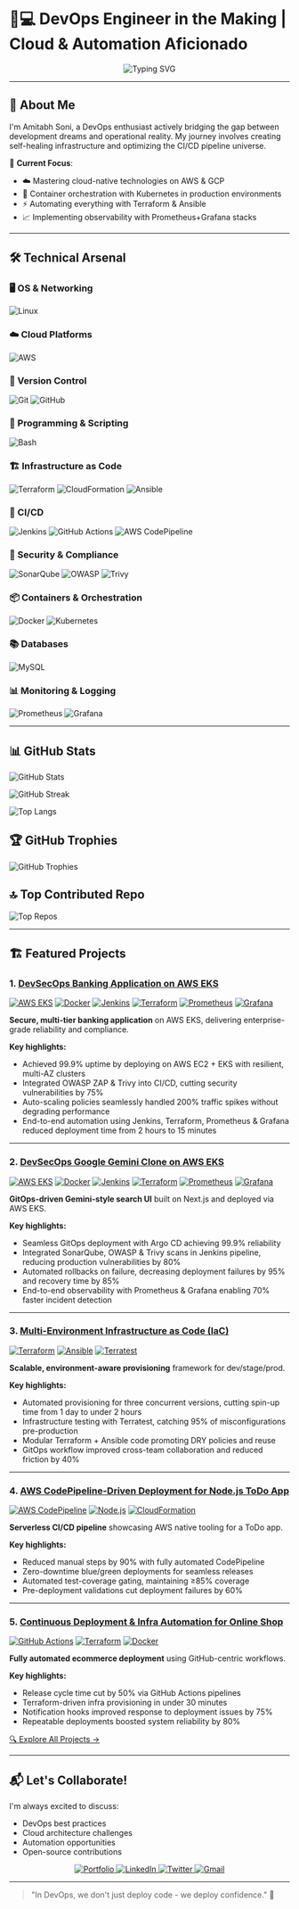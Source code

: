 # 👨💻 DevOps Engineer in the Making | Cloud & Automation Aficionado 

<div align="center">
  <img src="https://readme-typing-svg.herokuapp.com?font=Fira+Code&pause=1000&color=00D1F7&width=435&lines=Automating+The+Path+From+Code+To+Cloud;Building+Resilient+Systems+%F0%9F%9A%80;Learning+%7C+Building+%7C+Iterating+%F0%9F%93%A6" alt="Typing SVG" />
</div>

---

## 🌟 About Me

I'm Amitabh Soni, a DevOps enthusiast actively bridging the gap between development dreams and operational reality. My journey involves creating self-healing infrastructure and optimizing the CI/CD pipeline universe.

🚀 **Current Focus**:
- ☁️ Mastering cloud-native technologies on AWS & GCP
- 🐳 Container orchestration with Kubernetes in production environments
- ⚡ Automating everything with Terraform & Ansible
- 📈 Implementing observability with Prometheus+Grafana stacks

---

## 🛠️ Technical Arsenal

<!-- Skill Icons Section (Commented Out) 

[![Linux](https://skillicons.dev/icons?i=linux)](https://skillicons.dev) &nbsp;&nbsp;
[![AWS](https://skillicons.dev/icons?i=aws)](https://skillicons.dev) &nbsp;&nbsp;
[![Ansible](https://skillicons.dev/icons?i=ansible)](https://skillicons.dev) &nbsp;
[![Terraform](https://skillicons.dev/icons?i=terraform)](https://skillicons.dev) &nbsp;&nbsp;
[![Docker](https://skillicons.dev/icons?i=docker)](https://skillicons.dev) &nbsp;&nbsp;
[![Jenkins](https://skillicons.dev/icons?i=jenkins)](https://skillicons.dev) &nbsp;&nbsp;
[![Python](https://skillicons.dev/icons?i=python)](https://skillicons.dev) &nbsp;&nbsp;
[![Git](https://skillicons.dev/icons?i=git)](https://skillicons.dev) &nbsp;&nbsp;
[![GitHub](https://skillicons.dev/icons?i=github)](https://skillicons.dev) &nbsp;&nbsp;
[![Kubernetes](https://skillicons.dev/icons?i=kubernetes)](https://skillicons.dev) &nbsp;&nbsp;
[![Prometheus](https://skillicons.dev/icons?i=prometheus)](https://skillicons.dev) &nbsp;&nbsp;
[![Grafana](https://skillicons.dev/icons?i=grafana)](https://skillicons.dev) &nbsp;&nbsp;
[![HTML](https://skillicons.dev/icons?i=html)](https://skillicons.dev) &nbsp;&nbsp;
[![CSS](https://skillicons.dev/icons?i=css)](https://skillicons.dev) &nbsp;&nbsp;
[![JavaScript](https://skillicons.dev/icons?i=javascript)](https://skillicons.dev)

-->

### 🖥️ OS & Networking
![Linux](https://img.shields.io/badge/Linux-FCC624?style=for-the-badge&logo=linux&logoColor=black)
<!-- ![Nginx](https://img.shields.io/badge/Nginx-009639?style=for-the-badge&logo=nginx&logoColor=white) -->

### ☁️ Cloud Platforms
![AWS](https://img.shields.io/badge/AWS-FF9900?style=for-the-badge&logo=amazonaws&logoColor=white)
<!-- ![GCP](https://img.shields.io/badge/Google_Cloud-4285F4?style=for-the-badge&logo=google-cloud&logoColor=white) -->

### 📂 Version Control
![Git](https://img.shields.io/badge/Git-F05032?style=for-the-badge&logo=git&logoColor=white)
![GitHub](https://img.shields.io/badge/GitHub-181717?style=for-the-badge&logo=github&logoColor=white)

### 🧩 Programming & Scripting
<!-- ![Python](https://img.shields.io/badge/Python-3776AB?style=for-the-badge&logo=python&logoColor=white) -->
![Bash](https://img.shields.io/badge/Bash-4EAA25?style=for-the-badge&logo=gnu-bash&logoColor=white)

### 🏗️ Infrastructure as Code
![Terraform](https://img.shields.io/badge/Terraform-7B42BC?style=for-the-badge&logo=terraform&logoColor=white)
![CloudFormation](https://img.shields.io/badge/CloudFormation-FF9900?style=for-the-badge&logo=amazonaws&logoColor=white)
![Ansible](https://img.shields.io/badge/Ansible-EE0000?style=for-the-badge&logo=ansible&logoColor=white)

### 🚀 CI/CD
![Jenkins](https://img.shields.io/badge/Jenkins-D24939?style=for-the-badge&logo=jenkins&logoColor=white)
![GitHub Actions](https://img.shields.io/badge/GitHub_Actions-2088FF?style=for-the-badge&logo=githubactions&logoColor=white)
![AWS CodePipeline](https://img.shields.io/badge/AWS_CodePipeline-FF9900?style=for-the-badge&logo=amazonaws&logoColor=white)

### 🔐 Security & Compliance
![SonarQube](https://img.shields.io/badge/SonarQube-4E9BCD?style=for-the-badge&logo=sonarqube&logoColor=white)
![OWASP](https://img.shields.io/badge/OWASP-000000?style=for-the-badge&logo=owasp&logoColor=white)
![Trivy](https://img.shields.io/badge/Trivy-1904DA?style=for-the-badge&logo=aqua&logoColor=white)

### 📦 Containers & Orchestration
![Docker](https://img.shields.io/badge/Docker-2496ED?style=for-the-badge&logo=docker&logoColor=white)
![Kubernetes](https://img.shields.io/badge/Kubernetes-326CE5?style=for-the-badge&logo=kubernetes&logoColor=white)

### 📚 Databases
![MySQL](https://img.shields.io/badge/MySQL-4479A1?style=for-the-badge&logo=mysql&logoColor=white)

### 📊 Monitoring & Logging
![Prometheus](https://img.shields.io/badge/Prometheus-E6522C?style=for-the-badge&logo=Prometheus&logoColor=white)
![Grafana](https://img.shields.io/badge/grafana-%23F46800.svg?style=for-the-badge&logo=grafana&logoColor=white)

---

## 📊 GitHub Stats
![GitHub Stats](https://github-readme-stats.vercel.app/api?username=amitabh-devops&theme=chartreuse-dark&hide_border=true&include_all_commits=true&count_private=true)

![GitHub Streak](https://github-readme-streak-stats.herokuapp.com/?user=amitabh-devops&theme=chartreuse-dark&hide_border=true)

![Top Langs](https://github-readme-stats.vercel.app/api/top-langs/?username=amitabh-devops&theme=chartreuse-dark&hide_border=true&include_all_commits=true&count_private=true&layout=compact)

## 🏆 GitHub Trophies
![GitHub Trophies](https://github-profile-trophy.vercel.app/?username=amitabh-devops&theme=chartreuse-dark&no-frame=true&no-bg=true&margin-w=4)

## 🔝 Top Contributed Repo
![Top Repos](https://github-contributor-stats.vercel.app/api?username=amitabh-devops&limit=5&theme=chartreuse-dark&combine_all_yearly_contributions=true)

---

## 🏗️ Featured Projects

### 1. [DevSecOps Banking Application on AWS EKS](https://github.com/Amitabh-DevOps/DevOps-mega-project/tree/project)
[![AWS EKS](https://img.shields.io/badge/AWS_EKS-4F6DB8?style=flat&logo=amazonaws&logoColor=white)](https://aws.amazon.com/eks/)  [![Docker](https://img.shields.io/badge/Docker-2496ED?style=flat&logo=docker&logoColor=white)](https://docker.com)  [![Jenkins](https://img.shields.io/badge/Jenkins-D24939?style=flat&logo=jenkins&logoColor=white)](https://jenkins.io)  [![Terraform](https://img.shields.io/badge/Terraform-7B42BC?style=flat&logo=terraform&logoColor=white)](https://terraform.io)  [![Prometheus](https://img.shields.io/badge/Prometheus-E6522C?style=flat&logo=prometheus&logoColor=white)](https://prometheus.io)  [![Grafana](https://img.shields.io/badge/Grafana-F46800?style=flat&logo=grafana&logoColor=white)](https://grafana.com)

**Secure, multi-tier banking application** on AWS EKS, delivering enterprise-grade reliability and compliance.

**Key highlights:**
- Achieved 99.9% uptime by deploying on AWS EC2 + EKS with resilient, multi-AZ clusters  
- Integrated OWASP ZAP & Trivy into CI/CD, cutting security vulnerabilities by 75%  
- Auto-scaling policies seamlessly handled 200% traffic spikes without degrading performance  
- End-to-end automation using Jenkins, Terraform, Prometheus & Grafana reduced deployment time from 2 hours to 15 minutes  

---

### 2. [DevSecOps Google Gemini Clone on AWS EKS](https://github.com/Amitabh-DevOps/dev-gemini-clone)
[![AWS EKS](https://img.shields.io/badge/AWS_EKS-4F6DB8?style=flat&logo=amazonaws&logoColor=white)](https://aws.amazon.com/eks/)  [![Docker](https://img.shields.io/badge/Docker-2496ED?style=flat&logo=docker&logoColor=white)](https://docker.com)  [![Jenkins](https://img.shields.io/badge/Jenkins-D24939?style=flat&logo=jenkins&logoColor=white)](https://jenkins.io)  [![Terraform](https://img.shields.io/badge/Terraform-7B42BC?style=flat&logo=terraform&logoColor=white)](https://terraform.io)  [![Prometheus](https://img.shields.io/badge/Prometheus-E6522C?style=flat&logo=prometheus&logoColor=white)](https://prometheus.io)  [![Grafana](https://img.shields.io/badge/Grafana-F46800?style=flat&logo=grafana&logoColor=white)](https://grafana.com)

**GitOps-driven Gemini-style search UI** built on Next.js and deployed via AWS EKS.

**Key highlights:**
- Seamless GitOps deployment with Argo CD achieving 99.9% reliability  
- Integrated SonarQube, OWASP & Trivy scans in Jenkins pipeline, reducing production vulnerabilities by 80%  
- Automated rollbacks on failure, decreasing deployment failures by 95% and recovery time by 85%  
- End-to-end observability with Prometheus & Grafana enabling 70% faster incident detection  

---

### 3. [Multi-Environment Infrastructure as Code (IaC)](https://github.com/Amitabh-DevOps/multi-env-lac-project)
[![Terraform](https://img.shields.io/badge/Terraform-7B42BC?style=flat&logo=terraform&logoColor=white)](https://terraform.io)  [![Ansible](https://img.shields.io/badge/Ansible-EE0000?style=flat&logo=ansible&logoColor=white)](https://ansible.com)  [![Terratest](https://img.shields.io/badge/Terratest-000000?style=flat&logo=golang&logoColor=white)](https://terratest.gruntwork.io)

**Scalable, environment-aware provisioning** framework for dev/stage/prod.

**Key highlights:**
- Automated provisioning for three concurrent versions, cutting spin-up time from 1 day to under 2 hours  
- Infrastructure testing with Terratest, catching 95% of misconfigurations pre-production  
- Modular Terraform + Ansible code promoting DRY policies and reuse  
- GitOps workflow improved cross-team collaboration and reduced friction by 40%  

---

### 4. [AWS CodePipeline-Driven Deployment for Node.js ToDo App](https://github.com/Amitabh-DevOps/Project-03-Jenkins-CI-CD-Project-Todo-node-app/tree/feat/awscicd)
[![AWS CodePipeline](https://img.shields.io/badge/AWS_CodePipeline-FF9900?style=flat&logo=amazonaws&logoColor=white)](https://aws.amazon.com/codepipeline/)  [![Node.js](https://img.shields.io/badge/Node.js-339933?style=flat&logo=nodedotjs&logoColor=white)](https://nodejs.org)  [![CloudFormation](https://img.shields.io/badge/CloudFormation-232F3E?style=flat&logo=amazonaws&logoColor=white)](https://aws.amazon.com/cloudformation)

**Serverless CI/CD pipeline** showcasing AWS native tooling for a ToDo app.

**Key highlights:**
- Reduced manual steps by 90% with fully automated CodePipeline  
- Zero-downtime blue/green deployments for seamless releases  
- Automated test-coverage gating, maintaining ≥85% coverage  
- Pre-deployment validations cut deployment failures by 60%  

---

### 5. [Continuous Deployment & Infra Automation for Online Shop](https://github.com/Amitabh-DevOps/online_shop)
[![GitHub Actions](https://img.shields.io/badge/GitHub_Actions-2088FF?style=flat&logo=githubactions&logoColor=white)](https://github.com/features/actions)  [![Terraform](https://img.shields.io/badge/Terraform-7B42BC?style=flat&logo=terraform&logoColor=white)](https://terraform.io)  [![Docker](https://img.shields.io/badge/Docker-2496ED?style=flat&logo=docker&logoColor=white)](https://docker.com)

**Fully automated ecommerce deployment** using GitHub-centric workflows.

**Key highlights:**
- Release cycle time cut by 50% via GitHub Actions pipelines  
- Terraform-driven infra provisioning in under 30 minutes  
- Notification hooks improved response to deployment issues by 75%  
- Repeatable deployments boosted system reliability by 80%  

[🔍 Explore All Projects →](https://github.com/Amitabh-DevOps?tab=repositories)

---

## 📬 Let's Collaborate!

I'm always excited to discuss:
- DevOps best practices
- Cloud architecture challenges
- Automation opportunities
- Open-source contributions

<div align="center">
  <a href="https://amitabh.engineer/">
    <img src="https://img.shields.io/badge/Portfolio-%23000000.svg?style=for-the-badge&logo=firefox&logoColor=#FF7139" alt="Portfolio"/>
  </a>
  <a href="https://linkedin.com/in/amitabh-soni-devops">
    <img src="https://img.shields.io/badge/linkedin-%230077B5.svg?style=for-the-badge&logo=linkedin&logoColor=white" alt="LinkedIn"/>
  </a>
  <a href="https://x.com/Amitabh_DevOps">
    <img src="https://img.shields.io/badge/Twitter-%231DA1F2.svg?style=for-the-badge&logo=Twitter&logoColor=white" alt="Twitter"/>
  </a>
  <a href="mailto:amitabhdevops2024@gmail.com">
    <img src="https://img.shields.io/badge/Gmail-D14836?style=for-the-badge&logo=gmail&logoColor=white" alt="Gmail"/>
  </a>
</div>

---

> "In DevOps, we don't just deploy code - we deploy confidence." 🚀

